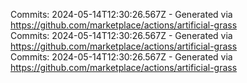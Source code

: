 Commits: 2024-05-14T12:30:26.567Z - Generated via https://github.com/marketplace/actions/artificial-grass
<br>
Commits: 2024-05-14T12:30:26.567Z - Generated via https://github.com/marketplace/actions/artificial-grass
<br>
Commits: 2024-05-14T12:30:26.567Z - Generated via https://github.com/marketplace/actions/artificial-grass
<br>
